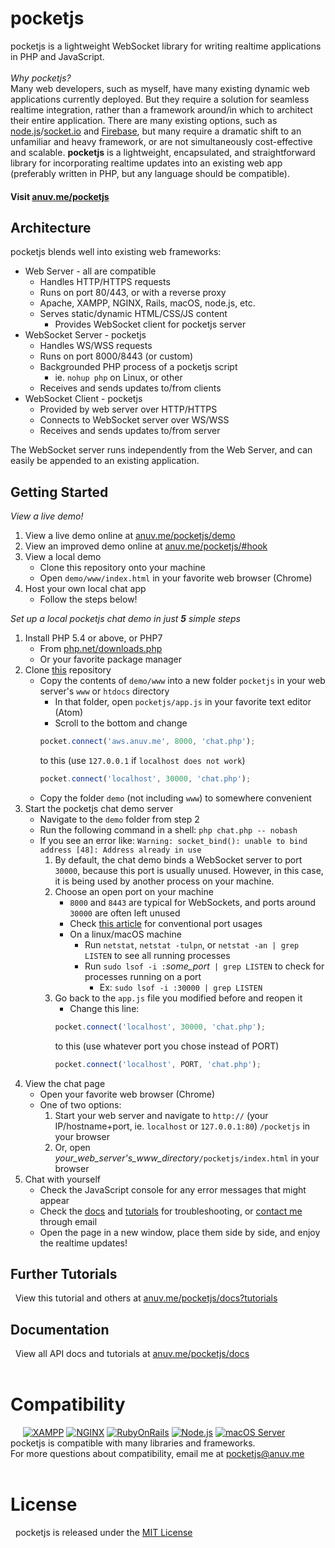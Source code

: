 # pocketjs
pocketjs is a lightweight WebSocket library for writing realtime applications in PHP and JavaScript.  
&nbsp;  
*Why pocketjs?*  
Many web developers, such as myself, have many existing dynamic web applications currently deployed. But they require a solution for seamless realtime integration, rather than a framework around/in which to architect their entire application. There are many existing options, such as [node.js](http://nodejs.org)/[socket.io](http://socket.io) and [Firebase](https://firebase.google.com), but many require a dramatic shift to an unfamiliar and heavy framework, or are not simultaneously cost-effective and scalable. **pocketjs** is a lightweight, encapsulated, and straightforward library for incorporating realtime updates into an existing web app (preferably written in PHP, but any language should be compatible).
#### Visit [anuv.me/pocketjs](http://anuv.me/pocketjs)

## Architecture
pocketjs blends well into existing web frameworks:
 - Web Server - all are compatible
    - Handles HTTP/HTTPS requests
    - Runs on port 80/443, or with a reverse proxy
    - Apache, XAMPP, NGINX, Rails, macOS, node.js, etc.
    - Serves static/dynamic HTML/CSS/JS content
        - Provides WebSocket client for pocketjs server
 - WebSocket Server - pocketjs
    - Handles WS/WSS requests
    - Runs on port 8000/8443 (or custom)
    - Backgrounded PHP process of a pocketjs script
        - ie. `nohup php` on Linux, or other
    - Receives and sends updates to/from clients
 - WebSocket Client - pocketjs
    - Provided by web server over HTTP/HTTPS
    - Connects to WebSocket server over WS/WSS
    - Receives and sends updates to/from server

The WebSocket server runs independently from the Web Server, and can easily be appended to an existing application.

## Getting Started
*View a live demo!*
 1. View a live demo online at [anuv.me/pocketjs/demo](http://anuv.me/pocketjs/demo)
 2. View an improved demo online at [anuv.me/pocketjs/#hook](http://anuv.me/pocketjs/#hook)
 3. View a local demo
    - Clone this repository onto your machine
    - Open `demo/www/index.html` in your favorite web browser (Chrome)
 4. Host your own local chat app
    - Follow the steps below!

*Set up a local pocketjs chat demo in just* ***5*** *simple steps*
 1. Install PHP 5.4 or above, or PHP7
    - From [php.net/downloads.php](http://php.net/downloads.php)
    - Or your favorite package manager
 2. Clone [this](http://github.com/anuvgupta.pocketjs) repository
    - Copy the contents of `demo/www` into a new folder `pocketjs` in your web server's `www` or `htdocs` directory
        - In that folder, open `pocketjs/app.js` in your favorite text editor (Atom)
        - Scroll to the bottom and change
        ```javascript
        pocket.connect('aws.anuv.me', 8000, 'chat.php');
        ```
        to this (use `127.0.0.1` if `localhost does not work`)
        ```javascript
        pocket.connect('localhost', 30000, 'chat.php');
        ```
    - Copy the folder `demo` (not including `www`) to somewhere convenient
 3. Start the pocketjs chat demo server
    - Navigate to the `demo` folder from step 2
    - Run the following command in a shell: `php chat.php -- nobash`
    - If you see an error like: `Warning: socket_bind(): unable to bind address [48]: Address already in use`
        1. By default, the chat demo binds a WebSocket server to port `30000`, because this port is usually unused. However, in this case, it is being used by another process on your machine.
        2. Choose an open port on your machine
            - `8000` and `8443` are typical for WebSockets, and ports around `30000` are often left unused
            - Check [this article](https://en.wikipedia.org/wiki/List_of_TCP_and_UDP_port_numbers) for conventional port usages
            - On a linux/macOS machine
                - Run `netstat`, `netstat -tulpn`, or `netstat -an | grep LISTEN` to see all running processes
                - Run `sudo lsof -i :`*some_port*` | grep LISTEN` to check for processes running on a port
                    - Ex: `sudo lsof -i :30000 | grep LISTEN`
        3. Go back to the `app.js` file you modified before and reopen it
            - Change this line:
            ```javascript
            pocket.connect('localhost', 30000, 'chat.php');
            ```
            to this (use whatever port you chose instead of PORT)
            ```javascript
            pocket.connect('localhost', PORT, 'chat.php');
            ```
 4. View the chat page
    - Open your favorite web browser (Chrome)
    - One of two options:
        1. Start your web server and navigate to `http://` (your IP/hostname+port, ie. `localhost` or `127.0.0.1:80`) `/pocketjs` in your browser
        2. Or, open *your_web_server's_www_directory*`/pocketjs/index.html` in your browser
 5. Chat with yourself
    - Check the JavaScript console for any error messages that might appear
    - Check the [docs](#documentation) and [tutorials](#further-tutorials) for troubleshooting, or [contact me](mailto:pocketjs@anuv.me) through email
    - Open the page in a new window, place them side by side, and enjoy the realtime updates!

## Further Tutorials
&nbsp;&nbsp;View this tutorial and others at [anuv.me/pocketjs/docs?tutorials](http://anuv.me/pocketjs/docs?tutorials)

## Documentation
&nbsp;&nbsp;View all API docs and tutorials at [anuv.me/pocketjs/docs](http://anuv.me/pocketjs/docs)
&nbsp;  
&nbsp;  

# Compatibility
&nbsp;&nbsp;&nbsp;&nbsp;
[![XAMPP](http://anuv.me/pocketjs/img/logo/xampp_75.png)](http://www.apachefriends.org)
[![NGINX](http://anuv.me/pocketjs/img/logo/nginx_75.png)](http://www.nginx.com/)
[![RubyOnRails](http://anuv.me/pocketjs/img/logo/railsB_75.png)](http://rubyonrails.org/)
[![Node.js](http://anuv.me/pocketjs/img/logo/node_75.png)](http://nodejs.org/)
[![macOS Server](http://anuv.me/pocketjs/img/logo/macos_75.png)](http://www.apple.com/macos/server/)  
pocketjs is compatible with many libraries and frameworks.  
For more questions about compatibility, email me at [pocketjs@anuv.me](mailto:pocketjs@anuv.me?Subject=Compatibility%20Issue)  
&nbsp;  
# License
&nbsp;&nbsp;pocketjs is released under the [MIT License](https://github.com/anuvgupta/pocketjs/blob/master/LICENSE.md)
